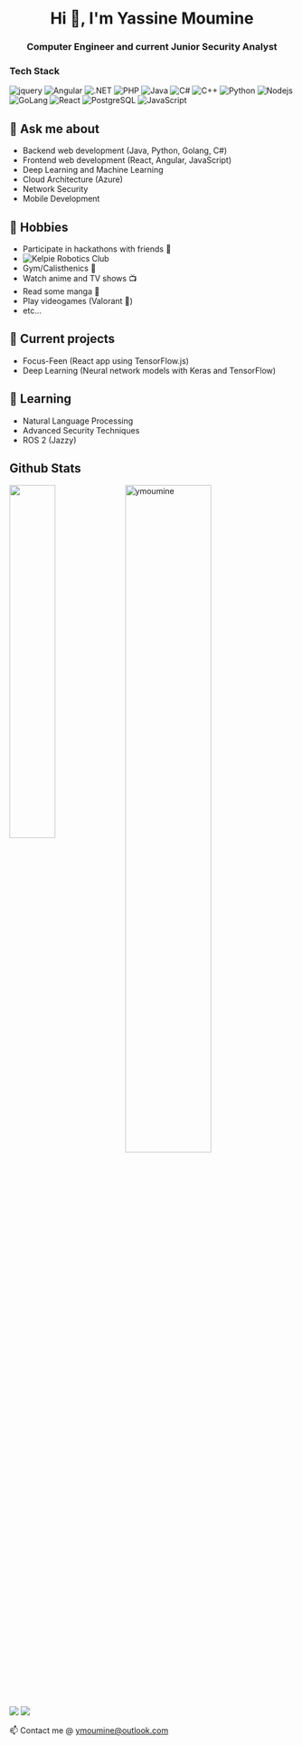 <h1 align="center">Hi 👋, I'm Yassine Moumine</h1>
<h3 align="center"> Computer Engineer and current Junior Security Analyst </h3>

### Tech Stack

![jquery](https://img.shields.io/badge/jQuery-0769AD?style=for-the-badge&logo=jquery&logoColor=white)
![Angular](https://img.shields.io/badge/Angular-DD0031?style=for-the-badge&logo=angular&logoColor=white)
![.NET](https://img.shields.io/badge/.NET-5C2D91?style=for-the-badge&logo=.net&logoColor=white)
![PHP](https://img.shields.io/badge/PHP-777BB4?style=for-the-badge&logo=php&logoColor=whit)
![Java](https://img.shields.io/badge/Java-ED8B00?style=for-the-badge&logo=openjdk&logoColor=white)
![C#](https://img.shields.io/badge/C%23-239120?style=for-the-badge&logo=c-sharp&logoColor=white)
![C++](https://img.shields.io/badge/C%2B%2B-00599C?style=for-the-badge&logo=c%2B%2B&logoColor=white)
![Python](https://img.shields.io/badge/Python-3776AB?style=for-the-badge&logo=python&logoColor=white)
![Nodejs](https://img.shields.io/badge/Node.js-43853D?style=for-the-badge&logo=node.js&logoColor=white)
![GoLang](https://img.shields.io/badge/Go-00ADD8?style=for-the-badge&logo=go&logoColor=white)
![React](https://img.shields.io/badge/React-20232A?style=for-the-badge&logo=react&logoColor=61DAFB)
![PostgreSQL](https://img.shields.io/badge/PostgreSQL-316192?style=for-the-badge&logo=postgresql&logoColor=white)
![JavaScript](https://img.shields.io/badge/JavaScript-323330?style=for-the-badge&logo=javascript&logoColor=F7DF1E)

## 💬 Ask me about
- Backend web development (Java, Python, Golang, C#)
- Frontend web development (React, Angular, JavaScript)
- Deep Learning and Machine Learning
- Cloud Architecture (Azure)
- Network Security
- Mobile Development

## 📅 Hobbies
- Participate in hackathons with friends 👯
- ![Kelpie Robotics Club](https://kelpierobotics.com/competition)
- Gym/Calisthenics 💪
- Watch anime and TV shows 📺
- Read some manga 📖
- Play videogames (Valorant 🔫)
- etc...

## 🔭 Current projects
- Focus-Feen (React app using TensorFlow.js)
- Deep Learning (Neural network models with Keras and TensorFlow)

## 🌱 Learning
- Natural Language Processing
- Advanced Security Techniques
- ROS 2 (Jazzy)


<h2> Github Stats </h2> 
<a href="https://github.com/ymoumine/github-readme-stats"><img align="left" width="40%" src="https://github-readme-stats.vercel.app/api/top-langs/?username=ymoumine&layout=compact&theme=tokyonight" /></a>
<img width="55%" src="https://github-readme-streak-stats.herokuapp.com/?user=ymoumine&theme=tokyonight" alt="ymoumine" />
<br/>

![](https://komarev.com/ghpvc/?username=ymoumine&color=brightgreen)
![](https://visitor-badge.glitch.me/badge?page_id=ymoumine.ymoumine)

📫 Contact me @ ymoumine@outlook.com 

<!--
**ymoumine/ymoumine** is a ✨ _special_ ✨ repository because its `README.md` (this file) appears on your GitHub profile.

Here are some ideas to get you started:

- 🔭 I’m currently working on ...
- 🌱 I’m currently learning ...
- 👯 I’m looking to collaborate on ...
- 🤔 I’m looking for help with ...
- 💬 Ask me about ...
- 📫 How to reach me: ...
- 😄 Pronouns: ...
- ⚡ Fun fact: ...
-->

